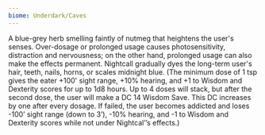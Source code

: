 ```yaml
---
biome: Underdark/Caves
---
```

A blue-grey herb smelling faintly of nutmeg that heightens the user's senses. Over-dosage or prolonged usage causes photosensitivity, distraction and nervousness; on the other hand, prolonged usage can also make the effects permanent. Nightcall gradually dyes the long-term user's hair, teeth, nails, horns, or scales midnight blue. (The minimum dose of 1 tsp gives the eater +100' sight range, +10% hearing, and +1 to Wisdom and Dexterity scores for up to 1d8 hours. Up to 4 doses will stack, but after the second dose, the user will make a DC 14 Wisdom Save. This DC increases by one after every dosage. If failed, the user becomes addicted and loses -100’ sight range (down to 3’), -10% hearing, and -1 to Wisdom and Dexterity scores while not under Nightcal’’s effects.) 

